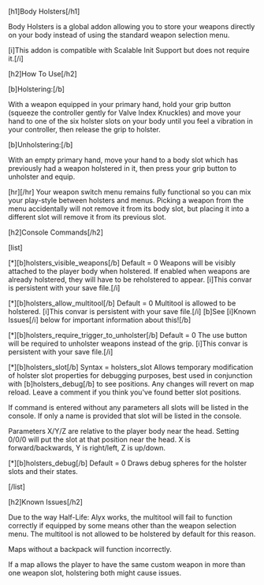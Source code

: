 [h1]Body Holsters[/h1]

Body Holsters is a global addon allowing you to store your weapons directly on your body instead of using the standard weapon selection menu.

[i]This addon is compatible with Scalable Init Support but does not require it.[/i]

[h2]How To Use[/h2]

[b]Holstering:[/b]

With a weapon equipped in your primary hand, hold your grip button (squeeze the controller gently for Valve Index Knuckles) and move your hand to one of the six holster slots on your body until you feel a vibration in your controller, then release the grip to holster.

[b]Unholstering:[/b]

With an empty primary hand, move your hand to a body slot which has previously had a weapon holstered in it, then press your grip button to unholster and equip.

[hr][/hr]
Your weapon switch menu remains fully functional so you can mix your play-style between holsters and menus. Picking a weapon from the menu accidentally will not remove it from its body slot, but placing it into a different slot will remove it from its previous slot.

[h2]Console Commands[/h2]

[list]

[*][b]holsters_visible_weapons[/b]
Default = 0
Weapons will be visibly attached to the player body when holstered. If enabled when weapons are already holstered, they will have to be reholstered to appear.
[i]This convar is persistent with your save file.[/i]

[*][b]holsters_allow_multitool[/b]
Default = 0
Multitool is allowed to be holstered.
[i]This convar is persistent with your save file.[/i]
[b]See [i]Known Issues[/i] below for important information about this![/b]

[*][b]holsters_require_trigger_to_unholster[/b]
Default = 0
The use button will be required to unholster weapons instead of the grip.
[i]This convar is persistent with your save file.[/i]

[*][b]holsters_slot[/b]
Syntax = holsters_slot <name> <x> <y> <z> <radius>
Allows temporary modification of holster slot properties for debugging purposes, best used in conjunction with [b]holsters_debug[/b] to see positions. Any changes will revert on map reload. Leave a comment if you think you've found better slot positions.

If command is entered without any parameters all slots will be listed in the console.
If only a name is provided that slot will be listed in the console.

Parameters X/Y/Z are relative to the player body near the head. Setting 0/0/0 will put the slot at that position near the head. X is forward/backwards, Y is right/left, Z is up/down.

[*][b]holsters_debug[/b]
Default = 0
Draws debug spheres for the holster slots and their states.

[/list]

[h2]Known Issues[/h2]

Due to the way Half-Life: Alyx works, the multitool will fail to function correctly if equipped by some means other than the weapon selection menu. The multitool is not allowed to be holstered by default for this reason.

Maps without a backpack will function incorrectly.

If a map allows the player to have the same custom weapon in more than one weapon slot, holstering both might cause issues.
